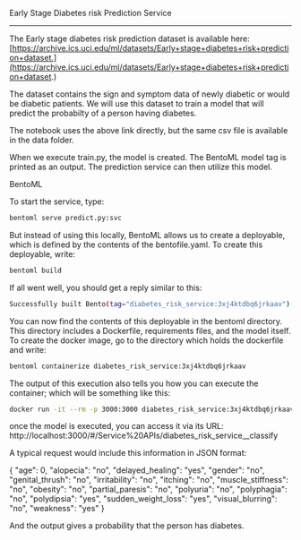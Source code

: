Early Stage Diabetes risk Prediction Service  

---

The Early stage diabetes risk prediction dataset is available here:
[https://archive.ics.uci.edu/ml/datasets/Early+stage+diabetes+risk+prediction+dataset.](https://archive.ics.uci.edu/ml/datasets/Early+stage+diabetes+risk+prediction+dataset.)


The dataset contains the sign and symptom data of newly diabetic or would be diabetic patients.
We will use this dataset to train a model that will predict the probabilty of a person having diabetes.

The notebook uses the above link directly, but the same csv file is available in the data folder.




When we execute train.py, the model is created. The BentoML model tag is printed as an output. The prediction service can then utilize this model.

BentoML

To start the service, type:
```bash
bentoml serve predict.py:svc
```

But instead of using this locally, BentoML allows us to create a deployable, which is defined by the contents of the bentofile.yaml. To create this deployable, write:
```bash
bentoml build
```

If all went well, you should get a reply similar to this:
```bash
Successfully built Bento(tag="diabetes_risk_service:3xj4ktdbq6jrkaav").
```

You can now find the contents of this deployable in the bentoml directory. This directory includes a Dockerfile, requirements files, and the model itself.
To create the docker image, go to the directory which holds the dockerfile and write:
```bash
bentoml containerize diabetes_risk_service:3xj4ktdbq6jrkaav
```

The output of this execution also tells you how you can execute the container; which will be something like this:

```bash
docker run -it --rm -p 3000:3000 diabetes_risk_service:3xj4ktdbq6jrkaav serve --production
```


once the model is executed, you can access it via its URL:
http://localhost:3000/#/Service%20APIs/diabetes_risk_service__classify

A typical request would include this information in JSON format:

{
  "age": 0,
  "alopecia": "no",
  "delayed_healing": "yes",
  "gender": "no",
  "genital_thrush": "no",
  "irritability": "no",
  "itching": "no",
  "muscle_stiffness": "no",
  "obesity": "no",
  "partial_paresis": "no",
  "polyuria": "no",
  "polyphagia": "no",
  "polydipsia": "yes",
  "sudden_weight_loss": "yes",
  "visual_blurring": "no",
  "weakness": "yes"
}

And the output gives a probability that the person has diabetes.
